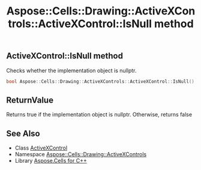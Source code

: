 ﻿---
title: Aspose::Cells::Drawing::ActiveXControls::ActiveXControl::IsNull method
linktitle: IsNull
second_title: Aspose.Cells for C++ API Reference
description: 'Aspose::Cells::Drawing::ActiveXControls::ActiveXControl::IsNull method. Checks whether the implementation object is nullptr in C++.'
type: docs
weight: 500
url: /cpp/aspose.cells.drawing.activexcontrols/activexcontrol/isnull/
---
## ActiveXControl::IsNull method


Checks whether the implementation object is nullptr.

```cpp
bool Aspose::Cells::Drawing::ActiveXControls::ActiveXControl::IsNull() const
```


## ReturnValue

Returns true if the implementation object is nullptr. Otherwise, returns false

## See Also

* Class [ActiveXControl](../)
* Namespace [Aspose::Cells::Drawing::ActiveXControls](../../)
* Library [Aspose.Cells for C++](../../../)
